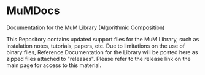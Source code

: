 # MuMDocs
Documentation for the MuM Library (Algorithmic Composition)

This Repository contains updated support files for the MuM Library, such as instalation notes, tutorials, papers, etc. Due to limitations on the use of binary files, Reference Documentation for the Library will be posted here as zipped files attached to "releases". Please refer to the release link on the main page for access to this material. 
